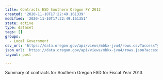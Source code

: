 ```yaml
---
title: Contracts ESD Southern Oregon FY 2013
created: '2020-11-10T17:22:49.161339'
modified: '2020-11-10T17:22:49.161351'
state: active
type: dataset
tags: []
groups:
  - Local Government
csv_url: 'https://data.oregon.gov/api/views/mbkx-jvu4/rows.csv?accessType=DOWNLOAD'
json_url: 'https://data.oregon.gov/api/views/mbkx-jvu4/rows.json?accessType=DOWNLOAD'
layout: post

---
```

Summary of contracts for Southern Oregon ESD for Fiscal Year 2013.
